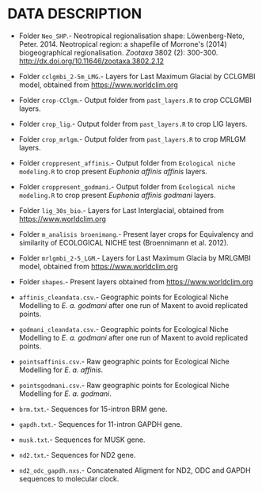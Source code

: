 # DATA DESCRIPTION

* Folder `Neo_SHP`.- Neotropical regionalisation shape: Löwenberg-Neto, Peter. 2014. Neotropical region: a shapefile of Morrone's (2014) biogeographical regionalisation. *Zootaxa* 3802 (2): 300-300. http://dx.doi.org/10.11646/zootaxa.3802.2.12 

* Folder `cclgmbi_2-5m_LMG`.- Layers for Last Maximum Glacial by CCLGMBI model, obtained from https://www.worldclim.org

* Folder `crop-CClgm`.- Output folder from `past_layers.R` to crop CCLGMBI layers.

* Folder `crop_lig`.- Output folder from `past_layers.R` to crop LIG layers.

* Folder `crop_mrlgm`.- Output folder from `past_layers.R` to crop MRLGM layers.

* Folder `croppresent_affinis`.- Output folder from `Ecological niche modeling.R` to crop present *Euphonia affinis affinis* layers.

* Folder `croppresent_godmani`.- Output folder from `Ecological niche modeling.R` to crop present *Euphonia affinis godmani* layers.

* Folder `lig_30s_bio`.-  Layers for Last Interglacial, obtained from https://www.worldclim.org

* Folder `m_analisis broenimang`.- Present layer crops for Equivalency and similarity of ECOLOGICAL NICHE test (Broennimann et al. 2012).


* Folder `mrlgmbi_2-5_LGM`.- Layers for Last Maximum Glacia by MRLGMBI model, obtained from https://www.worldclim.org

* Folder `shapes`.- Present layers obtained from https://www.worldclim.org 

* `affinis_cleandata.csv`.- Geographic points for Ecological Niche Modelling to *E. a. godmani* after one run of Maxent to avoid replicated points.

* `godmani_cleandata.csv`.- Geographic points for Ecological Niche Modelling to *E. a. godmani* after one run of Maxent to avoid replicated points. 

* `pointsaffinis.csv`.- Raw geographic points for Ecological Niche Modelling for *E. a. affinis*.

* `pointsgodmani.csv`.- Raw geographic points for Ecological Niche Modelling for *E. a. godmani*.

* `brm.txt`.- Sequences for 15-intron BRM gene.

* `gapdh.txt`.- Sequences for 11-intron GAPDH gene.

* `musk.txt`.- Sequences for MUSK gene.

* `nd2.txt`.- Sequences for ND2 gene.

* `nd2_odc_gapdh.nxs`.- Concatenated Aligment for ND2, ODC and GAPDH sequences to molecular clock.  
